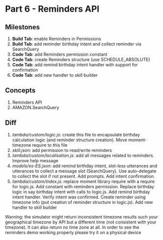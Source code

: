 # Part 6 - Reminders API

## Milestones

1. **Build Tab**: enable Reminders in Permissions
2. **Build Tab**: add reminder birthday intent and collect reminder via SearchQuery
3. **Code Tab**: add Reminders permission constant
4. **Code Tab**: create Reminders structure (use SCHEDULE_ABSOLUTE)
5. **Code Tab**: add remind birthday intent handler with support for confirmation
6. **Code Tab**: add new handler to skill builder

## Concepts

1. Reminders API
2. AMAZON.SearchQuery

## Diff

1. *lambda/custom/logic.js*: create this file to encapsulate birthday calculation logic (and reminder structure creation). Move moment-timezone require to this file
2. *skill.json*: add permission to read/write reminders
3. *lambda/custom/localisation.js*: add all messages related to reminders. Improve help message
4. *models/es-ES.json*: add remind birthday intent, slot-less utterances and utterances to collect a message slot (SearchQuery). Use auto-delegate to collect the slot if not present. Add prompts. Add intent confirmation.
5. *lambda/custom/index.js*: replace moment library require with a require for logic.js. Add constant with reminders permission. Replace birthday logic in say birthday intent with calls to logic.js. Add remind birthday intent handler. Verify intent was confirmed. Create reminder using timezone info (put creation of reminder structure in logic.js). Add new handler to skill builder

Warning: the simulator might return inconsistent timezone results such your geographical timezone by API but a different time (not consistent with your timezone). It can also return no time zone at all. In order to see the reminders demo working properly please try it on a physical device